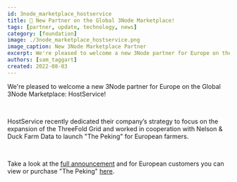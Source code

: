 ```yaml
---
id: 3node_marketplace_hostservice
title: 📣 New Partner on the Global 3Node Marketplace!
tags: [partner, update, technology, news]
category: [foundation]
image: ./3node_marketplace_hostservice.png
image_caption: New 3Node Marketplace Partner
excerpt: We're pleased to welcome a new 3Node partner for Europe on the Global 3Node Marketplace - HostService!
authors: [sam_taggart]
created: 2022-08-03
---
```


We're pleased to welcome a new 3Node partner for Europe on the Global 3Node Marketplace: HostService!

<br/>

HostService recently dedicated their company’s strategy to focus on the expansion of the ThreeFold Grid and worked in cooperation with Nelson & Duck Farm Data to launch "The Peking" for European farmers.

<br/>

Take a look at the [full announcement]([https://forum.threefold.io/t/global-3node-marketplace-newsletter-2-august-3-2022/3242](https://forum.threefold.io/t/global-3node-marketplace-newsletter-2-august-3-2022/3242)) and for European customers you can view or purchase "The Peking" [here]([https://marketplace.3node.global/index.php?dispatch=products.view&product_id=298](https://marketplace.3node.global/index.php?dispatch=products.view&product_id=298)).